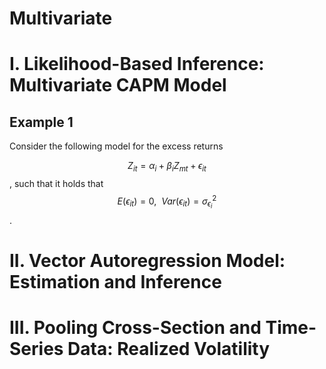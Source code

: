 # Multivariate

# I. Likelihood-Based Inference: Multivariate CAPM Model

## Example 1

Consider the following model for the excess returns 

$$Z_{it} = \alpha_i + \beta_i Z_{mt} + \epsilon_{it}$$, 
such that it holds that  
$$E ( \epsilon_{it} ) = 0, \ \  Var( \epsilon_{it} ) = \sigma_{\epsilon_i}^2$$. 


# II. Vector Autoregression Model: Estimation and Inference


# III. Pooling Cross-Section and Time-Series Data: Realized Volatility  

